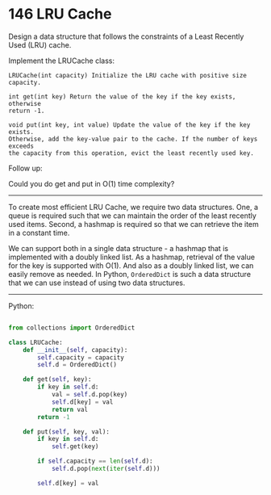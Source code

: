 # 146 LRU Cache

Design a data structure that follows the constraints of a Least Recently Used
(LRU) cache.

Implement the LRUCache class:

```
LRUCache(int capacity) Initialize the LRU cache with positive size capacity.

int get(int key) Return the value of the key if the key exists, otherwise
return -1.

void put(int key, int value) Update the value of the key if the key exists.
Otherwise, add the key-value pair to the cache. If the number of keys exceeds
the capacity from this operation, evict the least recently used key.
```

Follow up:

Could you do get and put in O(1) time complexity?
 
---

To create most efficient LRU Cache, we require two data structures. One,
a queue is required such that we can maintain the order of the least recently
used items. Second, a hashmap is required so that we can retrieve the item in
a constant time.

We can support both in a single data structure - a hashmap that is implemented
with a doubly linked list. As a hashmap, retrieval of the value for the key is
supported with O(1). And also as a doubly linked list, we can easily remove as
needed. In Python, `OrderedDict` is such a data structure that we can use
instead of using two data structures.

---

Python:

```python

from collections import OrderedDict

class LRUCache:
    def __init__(self, capacity):
        self.capacity = capacity
        self.d = OrderedDict()

    def get(self, key):
        if key in self.d:
            val = self.d.pop(key)
            self.d[key] = val
            return val
        return -1

    def put(self, key, val):
        if key in self.d:
            self.get(key)

        if self.capacity == len(self.d):
            self.d.pop(next(iter(self.d)))

        self.d[key] = val
```
